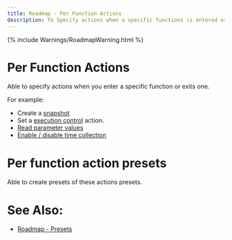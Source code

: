 ```yaml
---
title: Roadmap - Per Function Actions
description: To Specify actions when a specific functions is entered or exited, to do things like execution control.
---
```

{% include Warnings/RoadmapWarning.html %}

# Per Function Actions
Able to specify actions when you enter a specific function or exits one.

For example:
- Create a [snapshot](../features/ProfilingSnapshots.md)
- Set a [execution control](../features/ApplicationInstanceExecutionControl.md) action.
- [Read parameter values](MemoryReading.md)
- [Enable / disable time collection](ExcludeFunctionTime.md)

# Per function action presets
Able to create presets of these actions presets.


# See Also:
- [Roadmap - Presets](ConfigPresets.md)